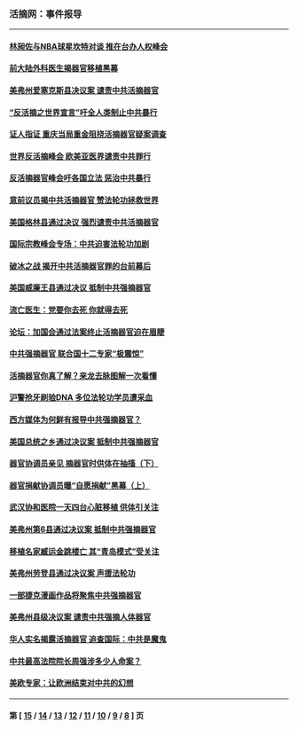 ### 活摘网：事件报导
---
#### [林昶佐与NBA球星坎特对谈 推在台办人权峰会](../../pages/nf5877/n13414467.md?12080430) 
#### [前大陆外科医生揭器官移植黑幕](../../pages/nf5877/n13401416.md?12080430) 
#### [美弗州爱塞克斯县决议案 谴责中共活摘器官](../../pages/nf5877/n13320919.md?12080430) 
#### [“反活摘之世界宣言”吁全人类制止中共暴行](../../pages/nf5877/n13259730.md?12080430) 
#### [证人指证 重庆当局重金阻挠活摘器官疑案调查](../../pages/nf5877/n13259127.md?12080430) 
#### [世界反活摘峰会 欧美亚医界谴责中共罪行](../../pages/nf5877/n13253550.md?12080430) 
#### [反活摘器官峰会吁各国立法 惩治中共暴行](../../pages/nf5877/n13245052.md?12080430) 
#### [意前议员揭中共活摘器官 赞法轮功拯救世界](../../pages/nf5877/n13203445.md?12080430) 
#### [美国格林县通过决议 强烈谴责中共活摘器官](../../pages/nf5877/n13119367.md?12080430) 
#### [国际宗教峰会专场：中共迫害法轮功加剧](../../pages/nf5877/n13088279.md?12080430) 
#### [破冰之战 揭开中共活摘器官罪的台前幕后](../../pages/nf5877/n13082457.md?12080430) 
#### [美国威廉王县通过决议 抵制中共强摘器官](../../pages/nf5877/n13056521.md?12080430) 
#### [流亡医生：党要你去死 你就得去死](../../pages/nf5877/n13052835.md?12080430) 
#### [论坛：加国会通过法案终止活摘器官迫在眉睫](../../pages/nf5877/n13029839.md?12080430) 
#### [中共强摘器官 联合国十二专家“极震惊”](../../pages/nf5877/n13024313.md?12080430) 
#### [活摘器官你真了解？来龙去脉图解一次看懂](../../pages/nf5877/n13013820.md?12080430) 
#### [沪警抢牙刷验DNA 多位法轮功学员遭采血](../../pages/nf5877/n12969218.md?12080430) 
#### [西方媒体为何鲜有报导中共强摘器官？](../../pages/nf5877/n12932034.md?12080430) 
#### [美国总统之乡通过决议案 抵制中共强摘器官](../../pages/nf5877/n12908242.md?12080430) 
#### [器官协调员亲见 摘器官时供体在抽搐（下）](../../pages/nf5877/n12898622.md?12080430) 
#### [器官捐献协调员曝“自愿捐献”黑幕（上）](../../pages/nf5877/n12878830.md?12080430) 
#### [武汉协和医院一天四台心脏移植 供体引关注](../../pages/nf5877/n12863175.md?12080430) 
#### [美弗州第6县通过决议案 抵制中共强摘器官](../../pages/nf5877/n12805218.md?12080430) 
#### [移植名家臧运金跳楼亡 其“青岛模式”受关注](../../pages/nf5877/n12803746.md?12080430) 
#### [美弗州劳登县通过决议案 声援法轮功](../../pages/nf5877/n12785715.md?12080430) 
#### [一部捷克漫画作品将聚焦中共强摘器官](../../pages/nf5877/n12785954.md?12080430) 
#### [美弗州县级决议案 谴责中共强摘人体器官](../../pages/nf5877/n12721290.md?12080430) 
#### [华人实名揭露活摘器官 追查国际：中共是魔鬼](../../pages/nf5877/n12691724.md?12080430) 
#### [中共最高法院院长周强涉多少人命案？](../../pages/nf5877/n12678074.md?12080430) 
#### [美欧专家：让欧洲结束对中共的幻想](../../pages/nf5877/n12652921.md?12080430) 

---
#### 第 [ [15](./15.md?12080430) / [14](./14.md?12080430) / [13](./13.md?12080430) / [12](./12.md?12080430) / [11](./11.md?12080430) / [10](./10.md?12080430) / [9](./9.md?12080430) / [8](./8.md?12080430) ] 页
